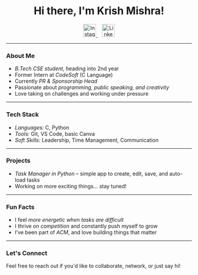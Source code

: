 <h1 align="center">Hi there, I'm Krish Mishra!</h1>

<p align="center">
  <a href="https://www.instagram.com/krish_mishra_7/profilecard/?igsh=eHR5bG8waDFhb21u" target="_blank">
    <img src="https://img.icons8.com/color/48/instagram-new--v1.png" width="35" height="35" alt="Instagram"/>
  </a>
  &nbsp;&nbsp;
  <a href="https://www.linkedin.com/in/krish-mishra-45933a306?utm_source=share&utm_campaign=share_via&utm_content=profile&utm_medium=android_app" target="_blank">
    <img src="https://img.icons8.com/color/48/linkedin.png" width="35" height="35" alt="LinkedIn"/>
  </a>
</p>

---

### About Me

- *B.Tech CSE student*, heading into 2nd year  
- Former Intern at *CodeSoft* (C Language)  
- Currently *PR & Sponsorship Head*  
- Passionate about *programming, public speaking, and creativity*  
- Love taking on challenges and working under pressure  

---

### Tech Stack

- *Languages:* C, Python  
- *Tools:* Git, VS Code, basic Canva  
- *Soft Skills:* Leadership, Time Management, Communication  

---

### Projects

- *Task Manager in Python* – simple app to create, edit, save, and auto-load tasks  
- Working on more exciting things... stay tuned!

---

### Fun Facts

- I feel *more energetic when tasks are difficult*  
- I thrive on *competition* and constantly push myself to grow  
- I’ve been part of *ACM*, and love building things that matter  

---

### Let's Connect

<p align="left">
  Feel free to reach out if you'd like to collaborate, network, or just say hi!
</p>
